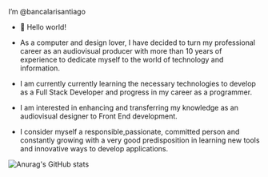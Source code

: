 I’m @bancalarisantiago

- 👋 Hello world!

- As a computer and design lover, I have decided to turn my professional career as an audiovisual producer with more than 10 years of experience
  to dedicate myself to the world of technology and information.
- I am currently currently learning the necessary technologies to develop as a Full Stack Developer and progress in my career as a programmer.
- I am interested in enhancing and transferring my knowledge as an audiovisual designer to Front End development.
- I consider myself a responsible,passionate,  committed person and constantly growing  with a very good predisposition in learning new tools and innovative ways to develop applications.



![Anurag's GitHub stats](https://github-readme-stats.vercel.app/api?username=bancalarisantiago&show_icons=true&theme=gruvbox)

